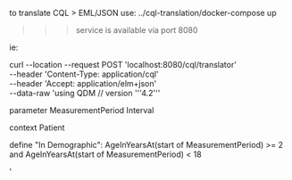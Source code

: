 to translate CQL > EML/JSON use: ../cql-translation/docker-compose up
>>> service is available via port 8080

ie:

curl --location --request POST 'localhost:8080/cql/translator' \
--header 'Content-Type: application/cql' \
--header 'Accept: application/elm+json' \
--data-raw 'using QDM // version '\''4.2'\''

parameter MeasurementPeriod Interval<DateTime>

context Patient

define "In Demographic":
  AgeInYearsAt(start of MeasurementPeriod) >= 2
  and AgeInYearsAt(start of MeasurementPeriod) < 18

'